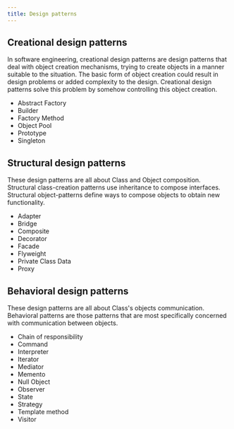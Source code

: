 ```yaml
---
title: Design patterns
---
```


## Creational design patterns

In software engineering, creational design patterns are design patterns that deal with object creation mechanisms, trying to create objects in a manner suitable to the situation. The basic form of object creation could result in design problems or added complexity to the design. Creational design patterns solve this problem by somehow controlling this object creation.

- Abstract Factory
- Builder
- Factory Method
- Object Pool
- Prototype
- Singleton

## Structural design patterns

These design patterns are all about Class and Object composition. Structural class-creation patterns use inheritance to compose interfaces. Structural object-patterns define ways to compose objects to obtain new functionality.

- Adapter
- Bridge
- Composite
- Decorator
- Facade
- Flyweight
- Private Class Data
- Proxy

## Behavioral design patterns

These design patterns are all about Class's objects communication. Behavioral patterns are those patterns that are most specifically concerned with communication between objects.

- Chain of responsibility
- Command
- Interpreter
- Iterator
- Mediator
- Memento
- Null Object
- Observer
- State
- Strategy
- Template method
- Visitor



